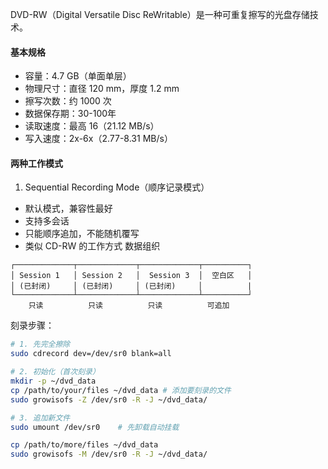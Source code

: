 DVD-RW（Digital Versatile Disc ReWritable）是一种可重复擦写的光盘存储技术。

#### 基本规格
- 容量：4.7 GB（单面单层）
- 物理尺寸：直径 120 mm，厚度 1.2 mm
- 擦写次数：约 1000 次
- 数据保存期：30-100年
- 读取速度：最高 16（21.12 MB/s）
- 写入速度：2x-6x（2.77-8.31 MB/s）

#### 两种工作模式
1. Sequential Recording Mode（顺序记录模式）
- 默认模式，兼容性最好
- 支持多会话
- 只能顺序追加，不能随机覆写
- 类似 CD-RW 的工作方式
数据组织
```
┌─────────────┬─────────────┬─────────────┬──────────┐ 
│ Session 1   │ Session 2   │  Session 3  │  空白区   │ 
│ (已封闭)     │ (已封闭)     │ (已封闭)     │          | └─────────────┴─────────────┴─────────────┴──────────┘
    只读          只读          只读          可追加
```
刻录步骤：
```bash
# 1. 先完全擦除
sudo cdrecord dev=/dev/sr0 blank=all

# 2. 初始化（首次刻录）
mkdir -p ~/dvd_data
cp /path/to/your/files ~/dvd_data # 添加要刻录的文件
sudo growisofs -Z /dev/sr0 -R -J ~/dvd_data/

# 3. 追加新文件
sudo umount /dev/sr0    # 先卸载自动挂载

cp /path/to/more/files ~/dvd_data
sudo growisofs -M /dev/sr0 -R -J ~/dvd_data/
```